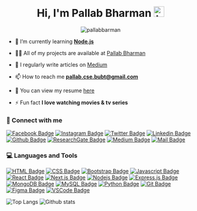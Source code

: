 <h1 align="center">Hi, I'm Pallab Bharman <img src="https://user-images.githubusercontent.com/1303154/88677602-1635ba80-d120-11ea-84d8-d263ba5fc3c0.gif" width="28px" alt="hi"></h1>

<p align="center"><img src="https://komarev.com/ghpvc/?username=pallabbarman&label=Profile%20views&color=0e75b6&style=flat" alt="pallabbarman" /></p>

-   🌱 I’m currently learning [**Node.js**](https://github.com/pallabbarman/nodejs-practice)

-   👨‍💻 All of my projects are available at [Pallab Bharman](https://pallabbarman.netlify.com/)

-   📝 I regularly write articles on [Medium](https://pallabbarman.medium.com)

-   📫 How to reach me **pallab.cse.bubt@gmail.com**

-   📄 You can view my resume [here](https://drive.google.com/file/d/1FME0rrxxchhstrzDC1yMvke54H7vLfW_/view)

-   ⚡ Fun fact **I love watching movies & tv series**

### 🔗 Connect with me

[![Facebook Badge](https://img.shields.io/badge/Facebook-1877F2?style=for-the-badge&logo=facebook&logoColor=white)](https://facebook.com/pallabbm) [![Instagram Badge](https://img.shields.io/badge/Instagram-E4405F?style=for-the-badge&logo=instagram&logoColor=white)](https://instagram.com/pallabbm) [![Twitter Badge](https://img.shields.io/badge/Twitter-1DA1F2?style=for-the-badge&logo=twitter&logoColor=white)](https://twitter.com/pallabbm) [![Linkedin Badge](https://img.shields.io/badge/LinkedIn-0077B5?style=for-the-badge&logo=linkedin&logoColor=white)](https://linkedin.com/in/pallabbarman) [![Github Badge](https://img.shields.io/badge/Github-171515?style=for-the-badge&logo=github&logoColor=white)](https://github.com/pallabbarman) [![ResearchGate Badge](https://img.shields.io/badge/researchgate-03d4ac?style=for-the-badge&logo=researchgate&logoColor=white)](https://www.researchgate.net/profile/Pallab-Bharman) [![Medium Badge](https://img.shields.io/badge/Medium-000?style=for-the-badge&logo=Medium&logoColor=white)](https://pallabbarman.medium.com) [![Mail Badge](https://img.shields.io/badge/Gmail-D14836?style=for-the-badge&logo=gmail&logoColor=white)](mailto:pallab.cse.bubt@gmail.com)

### 💻 Languages and Tools

[![HTML Badge](https://img.shields.io/badge/html-FF5733?style=for-the-badge&logo=html5&labelColor=black&white&logoColor=FF5733)](https://www.w3schools.com/html/) [![CSS Badge](https://img.shields.io/badge/css-2965f1?style=for-the-badge&labelColor=black&logo=css3&logoColor=2965f1)](https://www.w3schools.com/css/) [![Bootstrap Badge](https://img.shields.io/badge/bootstrap-563d7c?style=for-the-badge&labelColor=black&logo=bootstrap&logoColor=563d7c)](https://react-bootstrap.github.io/) [![Javascript Badge](https://img.shields.io/badge/-Javascript-F0DB4F?style=for-the-badge&labelColor=black&logo=javascript&logoColor=F0DB4F)](https://developer.mozilla.org/en-US/docs/Web/JavaScript) [![React Badge](https://img.shields.io/badge/-React-61DBFB?style=for-the-badge&labelColor=black&logo=react&logoColor=61DBFB)](https://reactjs.org/) [![Next.js Badge](https://img.shields.io/badge/next.js-000000?style=for-the-badge&logo=nextdotjs&logoColor=white)](https://nextjs.org/) [![Nodejs Badge](https://img.shields.io/badge/-Nodejs-3C873A?style=for-the-badge&labelColor=black&logo=node.js&logoColor=3C873A)](https://nodejs.org/docs/latest-v15.x/api/) [![Express.js Badge](https://img.shields.io/badge/Express.js-000000?style=for-the-badge&logo=express&logoColor=white)](https://expressjs.com/en/4x/api.html) [![MongoDB Badge](https://img.shields.io/badge/MongoDB-4EA94B?style=for-the-badge&labelColor=black&logo=mongodb&logoColor=4EA94B)](https://www.mongodb.com/) [![MySQL Badge](https://img.shields.io/badge/MySQL-00758F?style=for-the-badge&labelColor=black&logo=MySQL&logoColor=F29111)](https://www.mysql.com/) [![Python Badge](https://img.shields.io/badge/Python-FFD43B?style=for-the-badge&labelColor=black&logo=Python&logoColor=306998)](https://www.python.org/) [![Git Badge](https://img.shields.io/badge/Git-F1502F?style=for-the-badge&labelColor=black&logo=Git&logoColor=F1502F)](https://git-scm.com/) [![Figma Badge](https://img.shields.io/badge/Figma-62372c?style=for-the-badge&labelColor=black&logo=Figma&logoColor=e04a34)](https://www.figma.com/) [![VSCode Badge](https://img.shields.io/badge/Vscode-0078d7?style=for-the-badge&labelColor=black&logo=VisualStudioCode&logoColor=0078d7)](https://code.visualstudio.com/api)

![Top Langs](https://github-readme-stats.vercel.app/api/top-langs/?username=pallabbarman&layout=compact&theme=tokyonight) ![Github stats](https://github-readme-stats.vercel.app/api?username=pallabbarman&theme=tokyonight&show_icons=true)
